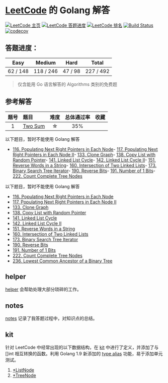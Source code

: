 # [LeetCode](https://leetcode.com) 的 Golang 解答
[![LeetCode 主页](https://img.shields.io/badge/LeetCode-aQuaYi-blue.svg)](https://leetcode.com/aQuaYi/)
[![LeetCode 答题进度](https://img.shields.io/badge/Progress-0%25-blue.svg)](https://leetcode.com/aQuaYi/)
[![LeetCode 排名](https://img.shields.io/badge/Ranking-21390-blue.svg)](https://leetcode.com/aQuaYi/)
[![Build Status](https://www.travis-ci.org/aQuaYi/LeetCode-in-Golang.svg?branch=master)](https://www.travis-ci.org/aQuaYi/LeetCode-in-Golang)
[![codecov](https://codecov.io/gh/aQuaYi/LeetCode-in-Golang/branch/master/graph/badge.svg)](https://codecov.io/gh/aQuaYi/LeetCode-in-Golang)


## 答题进度：
|Easy|Medium|Hard|Total|
|:---:|:---:|:---:|:---:|
62 / 148|118 / 246|47 / 98|227 / 492|
> 仅含能用 Go 语言解答的 Algorithms 类别的免费题
## 参考解答
|题号|题目|难度|总体通过率|收藏|
|:-:|:-|:-: | :-: | :-: |
|1|[Two Sum](./Algorithms/0001.two-sum)|☆|35%| ||2|[Add Two Numbers](./Algorithms/0002.add-two-numbers)|☆ ☆|27%| ||3|[Longest Substring Without Repeating Characters](./Algorithms/0003.longest-substring-without-repeating-characters)|☆ ☆|24%| ||4|[Median of Two Sorted Arrays](./Algorithms/0004.median-of-two-sorted-arrays)|☆ ☆ ☆|22%| ||5|[Longest Palindromic Substring](./Algorithms/0005.longest-palindromic-substring)|☆ ☆|25%| ||6|[ZigZag Conversion](./Algorithms/0006.zigzag-conversion)|☆ ☆|26%| ||7|[Reverse Integer](./Algorithms/0007.reverse-integer)|☆|24%| ||8|[String to Integer (atoi)](./Algorithms/0008.string-to-integer-atoi)|☆ ☆|13%| ||9|[Palindrome Number](./Algorithms/0009.palindrome-number)|☆|35%| ||10|[Regular Expression Matching](./Algorithms/0010.regular-expression-matching)|☆ ☆ ☆|24%|❤||11|[Container With Most Water](./Algorithms/0011.container-with-most-water)|☆ ☆|36%| ||12|[Integer to Roman](./Algorithms/0012.integer-to-roman)|☆ ☆|45%| ||13|[Roman to Integer](./Algorithms/0013.roman-to-integer)|☆|46%| ||14|[Longest Common Prefix](./Algorithms/0014.longest-common-prefix)|☆|31%| ||15|[3Sum](./Algorithms/0015.3sum)|☆ ☆|21%| ||16|[3Sum Closest](./Algorithms/0016.3sum-closest)|☆ ☆|31%| ||17|[Letter Combinations of a Phone Number](./Algorithms/0017.letter-combinations-of-a-phone-number)|☆ ☆|34%| ||18|[4Sum](./Algorithms/0018.4sum)|☆ ☆|26%| ||19|[Remove Nth Node From End of List](./Algorithms/0019.remove-nth-node-from-end-of-list)|☆ ☆|33%| ||20|[Valid Parentheses](./Algorithms/0020.valid-parentheses)|☆|33%| ||21|[Merge Two Sorted Lists](./Algorithms/0021.merge-two-sorted-lists)|☆|39%| ||22|[Generate Parentheses](./Algorithms/0022.generate-parentheses)|☆ ☆|45%|❤||23|[Merge k Sorted Lists](./Algorithms/0023.merge-k-sorted-lists)|☆ ☆ ☆|27%| ||24|[Swap Nodes in Pairs](./Algorithms/0024.swap-nodes-in-pairs)|☆ ☆|38%|❤||25|[Reverse Nodes in k-Group](./Algorithms/0025.reverse-nodes-in-k-group)|☆ ☆ ☆|30%|❤||26|[Remove Duplicates from Sorted Array](./Algorithms/0026.remove-duplicates-from-sorted-array)|☆|35%|❤||27|[Remove Element](./Algorithms/0027.remove-element)|☆|39%| ||28|[Implement strStr()](./Algorithms/0028.implement-strstr)|☆|28%| ||29|[Divide Two Integers](./Algorithms/0029.divide-two-integers)|☆ ☆|15%| ||30|[Substring with Concatenation of All Words](./Algorithms/0030.substring-with-concatenation-of-all-words)|☆ ☆ ☆|22%|❤||31|[Next Permutation](./Algorithms/0031.next-permutation)|☆ ☆|28%|❤||32|[Longest Valid Parentheses](./Algorithms/0032.longest-valid-parentheses)|☆ ☆ ☆|23%| ||33|[Search in Rotated Sorted Array](./Algorithms/0033.search-in-rotated-sorted-array)|☆ ☆|32%|❤||34|[Search for a Range](./Algorithms/0034.search-for-a-range)|☆ ☆|31%| ||35|[Search Insert Position](./Algorithms/0035.search-insert-position)|☆|39%| ||36|[Valid Sudoku](./Algorithms/0036.valid-sudoku)|☆ ☆|36%|❤||37|[Sudoku Solver](./Algorithms/0037.sudoku-solver)|☆ ☆ ☆|30%|❤||38|[Count and Say](./Algorithms/0038.count-and-say)|☆|35%| ||39|[Combination Sum](./Algorithms/0039.combination-sum)|☆ ☆|39%| ||40|[Combination Sum II](./Algorithms/0040.combination-sum-ii)|☆ ☆|34%| ||41|[First Missing Positive](./Algorithms/0041.first-missing-positive)|☆ ☆ ☆|25%| ||42|[Trapping Rain Water](./Algorithms/0042.trapping-rain-water)|☆ ☆ ☆|36%| ||43|[Multiply Strings](./Algorithms/0043.multiply-strings)|☆ ☆|27%| ||44|[Wildcard Matching](./Algorithms/0044.wildcard-matching)|☆ ☆ ☆|20%|❤||45|[Jump Game II](./Algorithms/0045.jump-game-ii)|☆ ☆ ☆|26%| ||46|[Permutations](./Algorithms/0046.permutations)|☆ ☆|44%| ||47|[Permutations II](./Algorithms/0047.permutations-ii)|☆ ☆|33%| ||48|[Rotate Image](./Algorithms/0048.rotate-image)|☆ ☆|39%| ||49|[Group Anagrams](./Algorithms/0049.group-anagrams)|☆ ☆|35%|❤||50|[Pow(x, n)](./Algorithms/0050.powx-n)|☆ ☆|26%| ||51|[N-Queens](./Algorithms/0051.n-queens)|☆ ☆ ☆|31%| ||52|[N-Queens II](./Algorithms/0052.n-queens-ii)|☆ ☆ ☆|45%| ||53|[Maximum Subarray](./Algorithms/0053.maximum-subarray)|☆|39%|❤||54|[Spiral Matrix](./Algorithms/0054.spiral-matrix)|☆ ☆|26%|❤||55|[Jump Game](./Algorithms/0055.jump-game)|☆ ☆|29%| ||56|[Merge Intervals](./Algorithms/0056.merge-intervals)|☆ ☆|30%|❤||57|[Insert Interval](./Algorithms/0057.insert-interval)|☆ ☆ ☆|28%| ||58|[Length of Last Word](./Algorithms/0058.length-of-last-word)|☆|31%| ||59|[Spiral Matrix II](./Algorithms/0059.spiral-matrix-ii)|☆ ☆|40%|❤||60|[Permutation Sequence](./Algorithms/0060.permutation-sequence)|☆ ☆|28%| ||61|[Rotate List](./Algorithms/0061.rotate-list)|☆ ☆|24%|❤||62|[Unique Paths](./Algorithms/0062.unique-paths)|☆ ☆|41%|❤||63|[Unique Paths II](./Algorithms/0063.unique-paths-ii)|☆ ☆|31%| ||64|[Minimum Path Sum](./Algorithms/0064.minimum-path-sum)|☆ ☆|38%| ||65|[Valid Number](./Algorithms/0065.valid-number)|☆ ☆ ☆|12%| ||66|[Plus One](./Algorithms/0066.plus-one)|☆|38%| ||67|[Add Binary](./Algorithms/0067.add-binary)|☆|32%| ||68|[Text Justification](./Algorithms/0068.text-justification)|☆ ☆ ☆|19%| ||69|[Sqrt(x)](./Algorithms/0069.sqrtx)|☆|28%| ||70|[Climbing Stairs](./Algorithms/0070.climbing-stairs)|☆|40%| ||71|[Simplify Path](./Algorithms/0071.simplify-path)|☆ ☆|25%| ||72|[Edit Distance](./Algorithms/0072.edit-distance)|☆ ☆ ☆|31%|❤||73|[Set Matrix Zeroes](./Algorithms/0073.set-matrix-zeroes)|☆ ☆|36%|❤||74|[Search a 2D Matrix](./Algorithms/0074.search-a-2d-matrix)|☆ ☆|34%| ||75|[Sort Colors](./Algorithms/0075.sort-colors)|☆ ☆|38%|❤||76|[Minimum Window Substring](./Algorithms/0076.minimum-window-substring)|☆ ☆ ☆|25%|❤||77|[Combinations](./Algorithms/0077.combinations)|☆ ☆|40%| ||78|[Subsets](./Algorithms/0078.subsets)|☆ ☆|41%|❤||79|[Word Search](./Algorithms/0079.word-search)|☆ ☆|27%| ||80|[Remove Duplicates from Sorted Array II](./Algorithms/0080.remove-duplicates-from-sorted-array-ii)|☆ ☆|36%|❤||81|[Search in Rotated Sorted Array II](./Algorithms/0081.search-in-rotated-sorted-array-ii)|☆ ☆|32%| ||82|[Remove Duplicates from Sorted List II](./Algorithms/0082.remove-duplicates-from-sorted-list-ii)|☆ ☆|29%|❤||83|[Remove Duplicates from Sorted List](./Algorithms/0083.remove-duplicates-from-sorted-list)|☆|39%| ||84|[Largest Rectangle in Histogram](./Algorithms/0084.largest-rectangle-in-histogram)|☆ ☆ ☆|26%|❤||85|[Maximal Rectangle](./Algorithms/0085.maximal-rectangle)|☆ ☆ ☆|28%|❤||86|[Partition List](./Algorithms/0086.partition-list)|☆ ☆|32%| ||87|[Scramble String](./Algorithms/0087.scramble-string)|☆ ☆ ☆|29%|❤||88|[Merge Sorted Array](./Algorithms/0088.merge-sorted-array)|☆|32%| ||89|[Gray Code](./Algorithms/0089.gray-code)|☆ ☆|41%| ||90|[Subsets II](./Algorithms/0090.subsets-ii)|☆ ☆|36%|❤||91|[Decode Ways](./Algorithms/0091.decode-ways)|☆ ☆|19%|❤||92|[Reverse Linked List II](./Algorithms/0092.reverse-linked-list-ii)|☆ ☆|30%| ||93|[Restore IP Addresses](./Algorithms/0093.restore-ip-addresses)|☆ ☆|27%|❤||94|[Binary Tree Inorder Traversal](./Algorithms/0094.binary-tree-inorder-traversal)|☆ ☆|47%| ||95|[Unique Binary Search Trees II](./Algorithms/0095.unique-binary-search-trees-ii)|☆ ☆|31%|❤||96|[Unique Binary Search Trees](./Algorithms/0096.unique-binary-search-trees)|☆ ☆|41%| ||97|[Interleaving String](./Algorithms/0097.interleaving-string)|☆ ☆ ☆|24%|❤||98|[Validate Binary Search Tree](./Algorithms/0098.validate-binary-search-tree)|☆ ☆|23%|❤||99|[Recover Binary Search Tree](./Algorithms/0099.recover-binary-search-tree)|☆ ☆ ☆|30%|❤||100|[Same Tree](./Algorithms/0100.same-tree)|☆|46%| ||101|[Symmetric Tree](./Algorithms/0101.symmetric-tree)|☆|39%|❤||102|[Binary Tree Level Order Traversal](./Algorithms/0102.binary-tree-level-order-traversal)|☆ ☆|40%| ||103|[Binary Tree Zigzag Level Order Traversal](./Algorithms/0103.binary-tree-zigzag-level-order-traversal)|☆ ☆|35%| ||104|[Maximum Depth of Binary Tree](./Algorithms/0104.maximum-depth-of-binary-tree)|☆|53%| ||105|[Construct Binary Tree from Preorder and Inorder Traversal](./Algorithms/0105.construct-binary-tree-from-preorder-and-inorder-traversal)|☆ ☆|32%|❤||106|[Construct Binary Tree from Inorder and Postorder Traversal](./Algorithms/0106.construct-binary-tree-from-inorder-and-postorder-traversal)|☆ ☆|32%|❤||107|[Binary Tree Level Order Traversal II](./Algorithms/0107.binary-tree-level-order-traversal-ii)|☆|40%| ||108|[Convert Sorted Array to Binary Search Tree](./Algorithms/0108.convert-sorted-array-to-binary-search-tree)|☆|42%| ||109|[Convert Sorted List to Binary Search Tree](./Algorithms/0109.convert-sorted-list-to-binary-search-tree)|☆ ☆|34%| ||110|[Balanced Binary Tree](./Algorithms/0110.balanced-binary-tree)|☆|37%| ||111|[Minimum Depth of Binary Tree](./Algorithms/0111.minimum-depth-of-binary-tree)|☆|33%| ||112|[Path Sum](./Algorithms/0112.path-sum)|☆|34%| ||113|[Path Sum II](./Algorithms/0113.path-sum-ii)|☆ ☆|34%| ||114|[Flatten Binary Tree to Linked List](./Algorithms/0114.flatten-binary-tree-to-linked-list)|☆ ☆|35%|❤||115|[Distinct Subsequences](./Algorithms/0115.distinct-subsequences)|☆ ☆ ☆|31%|❤||118|[Pascal's Triangle](./Algorithms/0118.pascals-triangle)|☆|38%| ||119|[Pascal's Triangle II](./Algorithms/0119.pascals-triangle-ii)|☆|37%| ||120|[Triangle](./Algorithms/0120.triangle)|☆ ☆|34%|❤||121|[Best Time to Buy and Sell Stock](./Algorithms/0121.best-time-to-buy-and-sell-stock)|☆|41%| ||122|[Best Time to Buy and Sell Stock II](./Algorithms/0122.best-time-to-buy-and-sell-stock-ii)|☆|47%| ||123|[Best Time to Buy and Sell Stock III](./Algorithms/0123.best-time-to-buy-and-sell-stock-iii)|☆ ☆ ☆|29%| ||124|[Binary Tree Maximum Path Sum](./Algorithms/0124.binary-tree-maximum-path-sum)|☆ ☆ ☆|26%|❤||125|[Valid Palindrome](./Algorithms/0125.valid-palindrome)|☆|26%| ||126|[Word Ladder II](./Algorithms/0126.word-ladder-ii)|☆ ☆ ☆|14%|❤||127|[Word Ladder](./Algorithms/0127.word-ladder)|☆ ☆|19%|❤||128|[Longest Consecutive Sequence](./Algorithms/0128.longest-consecutive-sequence)|☆ ☆ ☆|37%| ||129|[Sum Root to Leaf Numbers](./Algorithms/0129.sum-root-to-leaf-numbers)|☆ ☆|36%| ||130|[Surrounded Regions](./Algorithms/0130.surrounded-regions)|☆ ☆|18%|❤||131|[Palindrome Partitioning](./Algorithms/0131.palindrome-partitioning)|☆ ☆|33%|❤||132|[Palindrome Partitioning II](./Algorithms/0132.palindrome-partitioning-ii)|☆ ☆ ☆|24%|❤||134|[Gas Station](./Algorithms/0134.gas-station)|☆ ☆|29%|❤||135|[Candy](./Algorithms/0135.candy)|☆ ☆ ☆|24%| ||136|[Single Number](./Algorithms/0136.single-number)|☆|54%| ||137|[Single Number II](./Algorithms/0137.single-number-ii)|☆ ☆|41%|❤||139|[Word Break](./Algorithms/0139.word-break)|☆ ☆|30%|❤||140|[Word Break II](./Algorithms/0140.word-break-ii)|☆ ☆ ☆|23%|❤||143|[Reorder List](./Algorithms/0143.reorder-list)|☆ ☆|25%|❤||144|[Binary Tree Preorder Traversal](./Algorithms/0144.binary-tree-preorder-traversal)|☆ ☆|45%|❤||145|[Binary Tree Postorder Traversal](./Algorithms/0145.binary-tree-postorder-traversal)|☆ ☆ ☆|40%| ||146|[LRU Cache](./Algorithms/0146.lru-cache)|☆ ☆ ☆|18%|❤||147|[Insertion Sort List](./Algorithms/0147.insertion-sort-list)|☆ ☆|33%|❤||148|[Sort List](./Algorithms/0148.sort-list)|☆ ☆|29%|❤||149|[Max Points on a Line](./Algorithms/0149.max-points-on-a-line)|☆ ☆ ☆|15%|❤||150|[Evaluate Reverse Polish Notation](./Algorithms/0150.evaluate-reverse-polish-notation)|☆ ☆|27%| ||152|[Maximum Product Subarray](./Algorithms/0152.maximum-product-subarray)|☆ ☆|25%|❤||153|[Find Minimum in Rotated Sorted Array](./Algorithms/0153.find-minimum-in-rotated-sorted-array)|☆ ☆|40%| ||154|[Find Minimum in Rotated Sorted Array II](./Algorithms/0154.find-minimum-in-rotated-sorted-array-ii)|☆ ☆ ☆|37%| ||155|[Min Stack](./Algorithms/0155.min-stack)|☆|29%| ||162|[Find Peak Element](./Algorithms/0162.find-peak-element)|☆ ☆|37%| ||164|[Maximum Gap](./Algorithms/0164.maximum-gap)|☆ ☆ ☆|29%| ||165|[Compare Version Numbers](./Algorithms/0165.compare-version-numbers)|☆ ☆|20%| ||166|[Fraction to Recurring Decimal](./Algorithms/0166.fraction-to-recurring-decimal)|☆ ☆|17%|❤||167|[Two Sum II - Input array is sorted](./Algorithms/0167.two-sum-ii-input-array-is-sorted)|☆|47%| ||168|[Excel Sheet Column Title](./Algorithms/0168.excel-sheet-column-title)|☆|26%|❤||169|[Majority Element](./Algorithms/0169.majority-element)|☆|46%|❤||171|[Excel Sheet Column Number](./Algorithms/0171.excel-sheet-column-number)|☆|47%| ||172|[Factorial Trailing Zeroes](./Algorithms/0172.factorial-trailing-zeroes)|☆|36%| ||174|[Dungeon Game](./Algorithms/0174.dungeon-game)|☆ ☆ ☆|23%|❤||179|[Largest Number](./Algorithms/0179.largest-number)|☆ ☆|22%|❤||187|[Repeated DNA Sequences](./Algorithms/0187.repeated-dna-sequences)|☆ ☆|31%| ||188|[Best Time to Buy and Sell Stock IV](./Algorithms/0188.best-time-to-buy-and-sell-stock-iv)|☆ ☆ ☆|24%|❤||189|[Rotate Array](./Algorithms/0189.rotate-array)|☆|24%| ||198|[House Robber](./Algorithms/0198.house-robber)|☆|39%|❤||199|[Binary Tree Right Side View](./Algorithms/0199.binary-tree-right-side-view)|☆ ☆|41%| ||200|[Number of Islands](./Algorithms/0200.number-of-islands)|☆ ☆|35%| ||201|[Bitwise AND of Numbers Range](./Algorithms/0201.bitwise-and-of-numbers-range)|☆ ☆|34%|❤||202|[Happy Number](./Algorithms/0202.happy-number)|☆|40%| ||203|[Remove Linked List Elements](./Algorithms/0203.remove-linked-list-elements)|☆|32%| ||206|[Reverse Linked List](./Algorithms/0206.reverse-linked-list)|☆|45%| ||207|[Course Schedule](./Algorithms/0207.course-schedule)|☆ ☆|32%|❤||208|[Implement Trie (Prefix Tree)](./Algorithms/0208.implement-trie-prefix-tree)|☆ ☆|28%|❤||209|[Minimum Size Subarray Sum](./Algorithms/0209.minimum-size-subarray-sum)|☆ ☆|31%| ||210|[Course Schedule II](./Algorithms/0210.course-schedule-ii)|☆ ☆|28%| ||211|[Add and Search Word - Data structure design](./Algorithms/0211.add-and-search-word-data-structure-design)|☆ ☆|23%|❤||212|[Word Search II](./Algorithms/0212.word-search-ii)|☆ ☆ ☆|23%|❤||213|[House Robber II](./Algorithms/0213.house-robber-ii)|☆ ☆|34%| ||214|[Shortest Palindrome](./Algorithms/0214.shortest-palindrome)|☆ ☆ ☆|24%|❤||215|[Kth Largest Element in an Array](./Algorithms/0215.kth-largest-element-in-an-array)|☆ ☆|39%|❤||216|[Combination Sum III](./Algorithms/0216.combination-sum-iii)|☆ ☆|45%| ||217|[Contains Duplicate](./Algorithms/0217.contains-duplicate)|☆|46%| ||218|[The Skyline Problem](./Algorithms/0218.the-skyline-problem)|☆ ☆ ☆|27%|❤||219|[Contains Duplicate II](./Algorithms/0219.contains-duplicate-ii)|☆|32%| ||220|[Contains Duplicate III](./Algorithms/0220.contains-duplicate-iii)|☆ ☆|19%|❤||221|[Maximal Square](./Algorithms/0221.maximal-square)|☆ ☆|29%|❤||223|[Rectangle Area](./Algorithms/0223.rectangle-area)|☆ ☆|33%| ||224|[Basic Calculator](./Algorithms/0224.basic-calculator)|☆ ☆ ☆|27%| ||227|[Basic Calculator II](./Algorithms/0227.basic-calculator-ii)|☆ ☆|29%| ||228|[Summary Ranges](./Algorithms/0228.summary-ranges)|☆ ☆|30%| ||229|[Majority Element II](./Algorithms/0229.majority-element-ii)|☆ ☆|28%|❤||230|[Kth Smallest Element in a BST](./Algorithms/0230.kth-smallest-element-in-a-bst)|☆ ☆|44%| ||233|[Number of Digit One](./Algorithms/0233.number-of-digit-one)|☆ ☆ ☆|28%|❤||238|[Product of Array Except Self](./Algorithms/0238.product-of-array-except-self)|☆ ☆|49%| ||239|[Sliding Window Maximum](./Algorithms/0239.sliding-window-maximum)|☆ ☆ ☆|33%|❤||240|[Search a 2D Matrix II](./Algorithms/0240.search-a-2d-matrix-ii)|☆ ☆|38%|❤||241|[Different Ways to Add Parentheses](./Algorithms/0241.different-ways-to-add-parentheses)|☆ ☆|44%| ||260|[Single Number III](./Algorithms/0260.single-number-iii)|☆ ☆|52%|❤||263|[Ugly Number](./Algorithms/0263.ugly-number)|☆|39%| ||264|[Ugly Number II](./Algorithms/0264.ugly-number-ii)|☆ ☆|32%|❤||268|[Missing Number](./Algorithms/0268.missing-number)|☆|44%| ||283|[Move Zeroes](./Algorithms/0283.move-zeroes)|☆|50%| ||287|[Find the Duplicate Number](./Algorithms/0287.find-the-duplicate-number)|☆ ☆|43%|❤||289|[Game of Life](./Algorithms/0289.game-of-life)|☆ ☆|37%|❤||313|[Super Ugly Number](./Algorithms/0313.super-ugly-number)|☆ ☆|37%|❤||337|[House Robber III](./Algorithms/0337.house-robber-iii)|☆ ☆|43%|❤||380|[Insert Delete GetRandom O(1)](./Algorithms/0380.insert-delete-getrandom-o1)|☆ ☆|39%|❤||381|[Insert Delete GetRandom O(1) - Duplicates allowed](./Algorithms/0381.insert-delete-getrandom-o1-duplicates-allowed)|☆ ☆ ☆|29%|❤||414|[Third Maximum Number](./Algorithms/0414.third-maximum-number)|☆|27%| ||437|[Path Sum III](./Algorithms/0437.path-sum-iii)|☆|39%|❤||442|[Find All Duplicates in an Array](./Algorithms/0442.find-all-duplicates-in-an-array)|☆ ☆|56%| ||448|[Find All Numbers Disappeared in an Array](./Algorithms/0448.find-all-numbers-disappeared-in-an-array)|☆|51%| ||485|[Max Consecutive Ones](./Algorithms/0485.max-consecutive-ones)|☆|53%| ||495|[Teemo Attacking](./Algorithms/0495.teemo-attacking)|☆ ☆|51%| ||526|[Beautiful Arrangement](./Algorithms/0526.beautiful-arrangement)|☆ ☆|54%|❤||532|[K-diff Pairs in an Array](./Algorithms/0532.k-diff-pairs-in-an-array)|☆|28%| ||560|[Subarray Sum Equals K](./Algorithms/0560.subarray-sum-equals-k)|☆ ☆|40%|❤||561|[Array Partition I](./Algorithms/0561.array-partition-i)|☆|66%| ||566|[Reshape the Matrix](./Algorithms/0566.reshape-the-matrix)|☆|58%| ||581|[Shortest Unsorted Continuous Subarray](./Algorithms/0581.shortest-unsorted-continuous-subarray)|☆|29%|❤||605|[Can Place Flowers](./Algorithms/0605.can-place-flowers)|☆|30%|❤||611|[Valid Triangle Number](./Algorithms/0611.valid-triangle-number)|☆ ☆|41%|❤||621|[Task Scheduler](./Algorithms/0621.task-scheduler)|☆ ☆|42%|❤||628|[Maximum Product of Three Numbers](./Algorithms/0628.maximum-product-of-three-numbers)|☆|45%|❤||639|[Decode Ways II](./Algorithms/0639.decode-ways-ii)|☆ ☆ ☆|23%| ||643|[Maximum Average Subarray I](./Algorithms/0643.maximum-average-subarray-i)|☆|37%| ||661|[Image Smoother](./Algorithms/0661.image-smoother)|☆|45%| ||667|[Beautiful Arrangement II](./Algorithms/0667.beautiful-arrangement-ii)|☆ ☆|51%| |
以下题目，暂时不能使用 Golang 解答
- [116. Populating Next Right Pointers in Each Node](https://leetcode.com/problems/populating-next-right-pointers-in-each-node/)- [117. Populating Next Right Pointers in Each Node II](https://leetcode.com/problems/populating-next-right-pointers-in-each-node-ii/)- [133. Clone Graph](https://leetcode.com/problems/clone-graph/)- [138. Copy List with Random Pointer](https://leetcode.com/problems/copy-list-with-random-pointer/)- [141. Linked List Cycle](https://leetcode.com/problems/linked-list-cycle/)- [142. Linked List Cycle II](https://leetcode.com/problems/linked-list-cycle-ii/)- [151. Reverse Words in a String](https://leetcode.com/problems/reverse-words-in-a-string/)- [160. Intersection of Two Linked Lists](https://leetcode.com/problems/intersection-of-two-linked-lists/)- [173. Binary Search Tree Iterator](https://leetcode.com/problems/binary-search-tree-iterator/)- [190. Reverse Bits](https://leetcode.com/problems/reverse-bits/)- [191. Number of 1 Bits](https://leetcode.com/problems/number-of-1-bits/)- [222. Count Complete Tree Nodes](https://leetcode.com/problems/count-complete-tree-nodes/)

以下题目，暂时不能使用 Golang 解答
- [116. Populating Next Right Pointers in Each Node](https://leetcode.com/problems/populating-next-right-pointers-in-each-node/)
- [117. Populating Next Right Pointers in Each Node II](https://leetcode.com/problems/populating-next-right-pointers-in-each-node-ii/)
- [133. Clone Graph](https://leetcode.com/problems/clone-graph/)
- [138. Copy List with Random Pointer](https://leetcode.com/problems/copy-list-with-random-pointer/)
- [141. Linked List Cycle](https://leetcode.com/problems/linked-list-cycle/)
- [142. Linked List Cycle II](https://leetcode.com/problems/linked-list-cycle-ii/)
- [151. Reverse Words in a String](https://leetcode.com/problems/reverse-words-in-a-string/)
- [160. Intersection of Two Linked Lists](https://leetcode.com/problems/intersection-of-two-linked-lists/)
- [173. Binary Search Tree Iterator](https://leetcode.com/problems/binary-search-tree-iterator/)
- [190. Reverse Bits](https://leetcode.com/problems/reverse-bits/)
- [191. Number of 1 Bits](https://leetcode.com/problems/number-of-1-bits/)
- [222. Count Complete Tree Nodes](https://leetcode.com/problems/count-complete-tree-nodes/)
- [236. Lowest Common Ancestor of a Binary Tree](https://leetcode.com/problems/lowest-common-ancestor-of-a-binary-tree/)

## helper
[helper](./helper.v4) 会帮助处理大部分琐碎的工作。

## notes
[notes](./notes) 记录了我答题过程中，对知识点的总结。

## kit
针对 LeetCode 中经常出现的以下数据结构，在 [kit](./kit) 中进行了定义，并添加了与 []int 相互转换的函数。利用 Golang 1.9 新添加的 [type alias](https://github.com/golang/proposal/blob/master/design/18130-type-alias.md) 功能，易于添加单元测试。 
1. [*ListNode](./kit/ListNode.go)
1. [*TreeNode](./kit/TreeNode.go)

